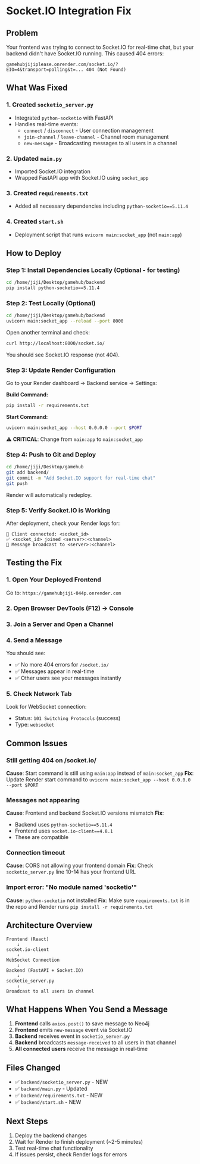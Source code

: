 # Socket.IO Integration Fix

## Problem
Your frontend was trying to connect to Socket.IO for real-time chat, but your backend didn't have Socket.IO running. This caused 404 errors:
```
gamehubjijiplease.onrender.com/socket.io/?EIO=4&transport=polling&t=... 404 (Not Found)
```

## What Was Fixed

### 1. Created `socketio_server.py`
- Integrated `python-socketio` with FastAPI
- Handles real-time events:
  - `connect` / `disconnect` - User connection management
  - `join-channel` / `leave-channel` - Channel room management
  - `new-message` - Broadcasting messages to all users in a channel

### 2. Updated `main.py`
- Imported Socket.IO integration
- Wrapped FastAPI app with Socket.IO using `socket_app`

### 3. Created `requirements.txt`
- Added all necessary dependencies including `python-socketio==5.11.4`

### 4. Created `start.sh`
- Deployment script that runs `uvicorn main:socket_app` (not `main:app`)

## How to Deploy

### Step 1: Install Dependencies Locally (Optional - for testing)
```bash
cd /home/jiji/Desktop/gamehub/backend
pip install python-socketio==5.11.4
```

### Step 2: Test Locally (Optional)
```bash
cd /home/jiji/Desktop/gamehub/backend
uvicorn main:socket_app --reload --port 8000
```

Open another terminal and check:
```bash
curl http://localhost:8000/socket.io/
```
You should see Socket.IO response (not 404).

### Step 3: Update Render Configuration

Go to your Render dashboard → Backend service → Settings:

**Build Command:**
```bash
pip install -r requirements.txt
```

**Start Command:**
```bash
uvicorn main:socket_app --host 0.0.0.0 --port $PORT
```

⚠️ **CRITICAL**: Change from `main:app` to `main:socket_app`

### Step 4: Push to Git and Deploy
```bash
cd /home/jiji/Desktop/gamehub
git add backend/
git commit -m "Add Socket.IO support for real-time chat"
git push
```

Render will automatically redeploy.

### Step 5: Verify Socket.IO is Working

After deployment, check your Render logs for:
```
🔌 Client connected: <socket_id>
✅ <socket_id> joined <server>:<channel>
📨 Message broadcast to <server>:<channel>
```

## Testing the Fix

### 1. Open Your Deployed Frontend
Go to: `https://gamehubjiji-044p.onrender.com`

### 2. Open Browser DevTools (F12) → Console

### 3. Join a Server and Open a Channel

### 4. Send a Message

You should see:
- ✅ No more 404 errors for `/socket.io/`
- ✅ Messages appear in real-time
- ✅ Other users see your messages instantly

### 5. Check Network Tab
Look for WebSocket connection:
- Status: `101 Switching Protocols` (success)
- Type: `websocket`

## Common Issues

### Still getting 404 on /socket.io/
**Cause**: Start command is still using `main:app` instead of `main:socket_app`
**Fix**: Update Render start command to `uvicorn main:socket_app --host 0.0.0.0 --port $PORT`

### Messages not appearing
**Cause**: Frontend and backend Socket.IO versions mismatch
**Fix**: 
- Backend uses `python-socketio==5.11.4`
- Frontend uses `socket.io-client==4.8.1`
- These are compatible

### Connection timeout
**Cause**: CORS not allowing your frontend domain
**Fix**: Check `socketio_server.py` line 10-14 has your frontend URL

### Import error: "No module named 'socketio'"
**Cause**: `python-socketio` not installed
**Fix**: Make sure `requirements.txt` is in the repo and Render runs `pip install -r requirements.txt`

## Architecture Overview

```
Frontend (React)
    ↓
socket.io-client
    ↓
WebSocket Connection
    ↓
Backend (FastAPI + Socket.IO)
    ↓
socketio_server.py
    ↓
Broadcast to all users in channel
```

## What Happens When You Send a Message

1. **Frontend** calls `axios.post()` to save message to Neo4j
2. **Frontend** emits `new-message` event via Socket.IO
3. **Backend** receives event in `socketio_server.py`
4. **Backend** broadcasts `message-received` to all users in that channel
5. **All connected users** receive the message in real-time

## Files Changed

- ✅ `backend/socketio_server.py` - NEW
- ✅ `backend/main.py` - Updated
- ✅ `backend/requirements.txt` - NEW
- ✅ `backend/start.sh` - NEW

## Next Steps

1. Deploy the backend changes
2. Wait for Render to finish deployment (~2-5 minutes)
3. Test real-time chat functionality
4. If issues persist, check Render logs for errors
